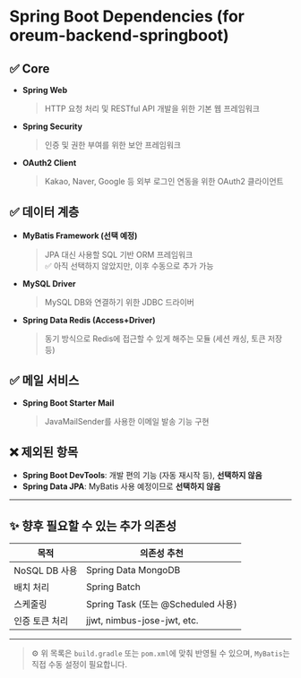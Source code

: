 # Spring Boot Dependencies (for oreum-backend-springboot)

## ✅ Core
- **Spring Web**  
  > HTTP 요청 처리 및 RESTful API 개발을 위한 기본 웹 프레임워크

- **Spring Security**  
  > 인증 및 권한 부여를 위한 보안 프레임워크

- **OAuth2 Client**  
  > Kakao, Naver, Google 등 외부 로그인 연동을 위한 OAuth2 클라이언트

## ✅ 데이터 계층
- **MyBatis Framework (선택 예정)**  
  > JPA 대신 사용할 SQL 기반 ORM 프레임워크  
  ✅ 아직 선택하지 않았지만, 이후 수동으로 추가 가능

- **MySQL Driver**  
  > MySQL DB와 연결하기 위한 JDBC 드라이버

- **Spring Data Redis (Access+Driver)**  
  > 동기 방식으로 Redis에 접근할 수 있게 해주는 모듈 (세션 캐싱, 토큰 저장 등)

## ✅ 메일 서비스
- **Spring Boot Starter Mail**  
  > JavaMailSender를 사용한 이메일 발송 기능 구현

## ❌ 제외된 항목
- **Spring Boot DevTools**: 개발 편의 기능 (자동 재시작 등), **선택하지 않음**
- **Spring Data JPA**: MyBatis 사용 예정이므로 **선택하지 않음**

---

## ✨ 향후 필요할 수 있는 추가 의존성

| 목적             | 의존성 추천                         |
|------------------|-------------------------------------|
| NoSQL DB 사용     | Spring Data MongoDB                |
| 배치 처리         | Spring Batch                       |
| 스케줄링          | Spring Task (또는 @Scheduled 사용) |
| 인증 토큰 처리    | jjwt, nimbus-jose-jwt, etc.        |

---

> ⚙️ 위 목록은 `build.gradle` 또는 `pom.xml`에 맞춰 반영될 수 있으며, `MyBatis`는 직접 수동 설정이 필요합니다.
